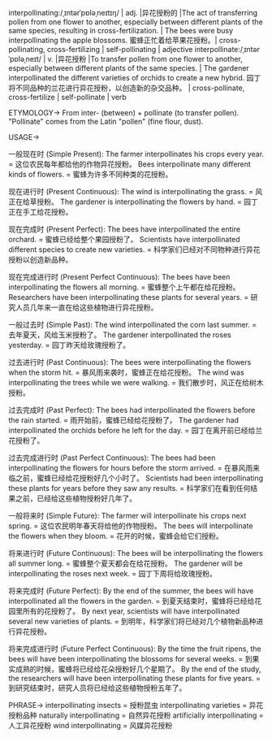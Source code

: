 interpollinating:/ˌɪntərˈpɒləˌneɪtɪŋ/ | adj. |异花授粉的 |The act of transferring pollen from one flower to another, especially between different plants of the same species, resulting in cross-fertilization. | The bees were busy interpollinating the apple blossoms. 蜜蜂正忙着给苹果花授粉。|  cross-pollinating, cross-fertilizing | self-pollinating | adjective
interpollinate:/ˌɪntərˈpɒləˌneɪt/ | v. |异花授粉 |To transfer pollen from one flower to another, especially between different plants of the same species. | The gardener interpollinated the different varieties of orchids to create a new hybrid. 园丁将不同品种的兰花进行异花授粉，以创造新的杂交品种。 | cross-pollinate, cross-fertilize | self-pollinate | verb

ETYMOLOGY->
From inter- (between) + pollinate (to transfer pollen).  "Pollinate" comes from the Latin "pollen" (fine flour, dust).

USAGE->

一般现在时 (Simple Present):
The farmer interpollinates his crops every year. = 这位农民每年都给他的作物异花授粉。
Bees interpollinate many different kinds of flowers. = 蜜蜂为许多不同种类的花授粉。

现在进行时 (Present Continuous):
The wind is interpollinating the grass. = 风正在给草授粉。
The gardener is interpollinating the flowers by hand. = 园丁正在手工给花授粉。

现在完成时 (Present Perfect):
The bees have interpollinated the entire orchard. = 蜜蜂已经给整个果园授粉了。
Scientists have interpollinated different species to create new varieties. = 科学家们已经对不同物种进行异花授粉以创造新品种。

现在完成进行时 (Present Perfect Continuous):
The bees have been interpollinating the flowers all morning. = 蜜蜂整个上午都在给花授粉。
Researchers have been interpollinating these plants for several years. = 研究人员几年来一直在给这些植物进行异花授粉。

一般过去时 (Simple Past):
The wind interpollinated the corn last summer. = 去年夏天，风给玉米授粉了。
The gardener interpollinated the roses yesterday. = 园丁昨天给玫瑰授粉了。

过去进行时 (Past Continuous):
The bees were interpollinating the flowers when the storm hit. = 暴风雨来袭时，蜜蜂正在给花授粉。
The wind was interpollinating the trees while we were walking. = 我们散步时，风正在给树木授粉。

过去完成时 (Past Perfect):
The bees had interpollinated the flowers before the rain started. = 雨开始前，蜜蜂已经给花授粉了。
The gardener had interpollinated the orchids before he left for the day. = 园丁在离开前已经给兰花授粉了。

过去完成进行时 (Past Perfect Continuous):
The bees had been interpollinating the flowers for hours before the storm arrived. = 在暴风雨来临之前，蜜蜂已经给花授粉好几个小时了。
Scientists had been interpollinating these plants for years before they saw any results. = 科学家们在看到任何结果之前，已经给这些植物授粉好几年了。


一般将来时 (Simple Future):
The farmer will interpollinate his crops next spring. = 这位农民明年春天将给他的作物授粉。
The bees will interpollinate the flowers when they bloom. = 花开的时候，蜜蜂会给它们授粉。

将来进行时 (Future Continuous):
The bees will be interpollinating the flowers all summer long. = 蜜蜂整个夏天都会在给花授粉。
The gardener will be interpollinating the roses next week. = 园丁下周将给玫瑰授粉。

将来完成时 (Future Perfect):
By the end of the summer, the bees will have interpollinated all the flowers in the garden. = 到夏天结束时，蜜蜂将已经给花园里所有的花授粉了。
By next year, scientists will have interpollinated several new varieties of plants. = 到明年，科学家们将已经对几个植物新品种进行异花授粉。

将来完成进行时 (Future Perfect Continuous):
By the time the fruit ripens, the bees will have been interpollinating the blossoms for several weeks. = 到果实成熟的时候，蜜蜂将已经给花朵授粉好几个星期了。
By the end of the study, the researchers will have been interpollinating these plants for five years. = 到研究结束时，研究人员将已经给这些植物授粉五年了。


PHRASE->
interpollinating insects = 授粉昆虫
interpollinating varieties = 异花授粉品种
naturally interpollinating = 自然异花授粉
artificially interpollinating = 人工异花授粉
wind interpollinating = 风媒异花授粉
